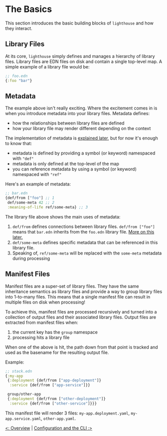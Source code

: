 # The Basics

This section introduces the basic building blocks of `lighthouse` and how they interact.

## Library Files

At its core, `lighthouse` simply defines and manages a hierarchy of library files. Library files are EDN files on disk and contain a single top-level map. A simple example of a library file would be:

```clojure
;; foo.edn
{:foo "bar"}
```
## Metadata

The example above isn't really exciting. Where the excitement comes in is when you introduce metadata into your library files. Metadata defines:

- how the relationships between library files are defined
- how your library file may render different depending on the context

The implementation of metadata is [explained later](/doc/05-deep-dive.md#Metadata), but for now it's enough to know that:

- metadata is defined by providing a symbol (or keyword) namespaced with `"def"`
- metadata is only defined at the top-level of the map
- you can reference metadata by using a symbol (or keyword) namespaced with `"ref"`

Here's an example of metadata:

```clojure
;; bar.edn
{def/from ["foo"] ;; 1
 def/some-meta 42 ;; 2
 :meaning-of-life ref/some-meta} ;; 3
```

The library file above shows the main uses of metadata:

1. `def/from` defines connections between library files. `def/from ["foo"]` means that `bar.edn` inherits from the `foo.edn` library file. [More on this later.](/doc/05-deep-dive.md#Inheritance)
2. `def/some-meta` defines specific metadata that can be referenced in this library file.
3. Speaking of, `ref/some-meta` will be replaced with the `some-meta` metadata during processing

## Manifest Files

Manifest files are a super-set of library files. They have the same inheritance semantics as library files and provide a way to group library files into 1-to-many files.
This means that a single manifest file can result in multiple files on disk when processing!

To achieve this, manifest files are processed recursively and turned into a collection of output files and their associated library files. Output files are extracted from manifest files when:

1. the current key has the `group` namespace
2. processing hits a library file

When one of the above is hit, the path down from that point  is tracked and used as the basename for the resulting output file.

Example:

```clojure
;; stack.edn
{:my-app
 {:deployment {def/from ["app-deployment"]}
  :service {def/from ["app-service"]}}

 group/other-app
 {:deployment {def/from ["other-deployment"]}
  :service {def/from ["other-service"]}}}
```

This manifest file will render 3 files: `my-app.deployment.yaml`, `my-app.service.yaml`, `other-app.yaml`.

[<: Overview](/doc/01-overview.md) | [Configuration and the CLI :>](/doc/03-configuration-and-the-cli.md)
